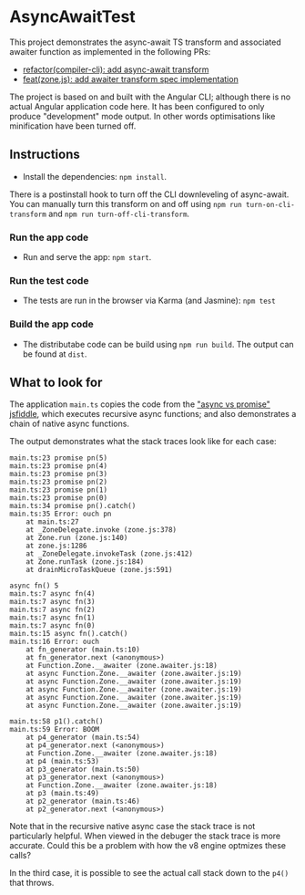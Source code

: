 # AsyncAwaitTest

This project demonstrates the async-await TS transform and associated awaiter function as implemented in the following PRs:

- [refactor(compiler-cli): add async-await transform](https://github.com/angular/angular/pull/42808)
- [feat(zone.js): add awaiter transform spec implementation](https://github.com/angular/angular/pull/42768)

The project is based on and built with the Angular CLI; although there is no actual Angular application code here.
It has been configured to only produce "development" mode output. In other words optimisations like minification have been turned off.

## Instructions

- Install the dependencies: `npm install`.

There is a postinstall hook to turn off the CLI downleveling of async-await.
You can manually turn this transform on and off using `npm run turn-on-cli-transform` and `npm run turn-off-cli-transform`.

### Run the app code

- Run and serve the app: `npm start`.

### Run the test code

- The tests are run in the browser via Karma (and Jasmine): `npm test`

### Build the app code

- The distributabe code can be build using `npm run build`. The output can be found at `dist`.

## What to look for

The application `main.ts` copies the code from the ["async vs promise" jsfiddle](https://jsfiddle.net/smnp0bzr/1/), which executes recursive async functions; and also demonstrates a chain of native async functions.

The output demonstrates what the stack traces look like for each case:

```
main.ts:23 promise pn(5)
main.ts:23 promise pn(4)
main.ts:23 promise pn(3)
main.ts:23 promise pn(2)
main.ts:23 promise pn(1)
main.ts:23 promise pn(0)
main.ts:34 promise pn().catch()
main.ts:35 Error: ouch pn
    at main.ts:27
    at _ZoneDelegate.invoke (zone.js:378)
    at Zone.run (zone.js:140)
    at zone.js:1286
    at _ZoneDelegate.invokeTask (zone.js:412)
    at Zone.runTask (zone.js:184)
    at drainMicroTaskQueue (zone.js:591)
```

```
async fn() 5
main.ts:7 async fn(4)
main.ts:7 async fn(3)
main.ts:7 async fn(2)
main.ts:7 async fn(1)
main.ts:7 async fn(0)
main.ts:15 async fn().catch()
main.ts:16 Error: ouch
    at fn_generator (main.ts:10)
    at fn_generator.next (<anonymous>)
    at Function.Zone.__awaiter (zone.awaiter.js:18)
    at async Function.Zone.__awaiter (zone.awaiter.js:19)
    at async Function.Zone.__awaiter (zone.awaiter.js:19)
    at async Function.Zone.__awaiter (zone.awaiter.js:19)
    at async Function.Zone.__awaiter (zone.awaiter.js:19)
    at async Function.Zone.__awaiter (zone.awaiter.js:19)
```

```
main.ts:58 p1().catch()
main.ts:59 Error: BOOM
    at p4_generator (main.ts:54)
    at p4_generator.next (<anonymous>)
    at Function.Zone.__awaiter (zone.awaiter.js:18)
    at p4 (main.ts:53)
    at p3_generator (main.ts:50)
    at p3_generator.next (<anonymous>)
    at Function.Zone.__awaiter (zone.awaiter.js:18)
    at p3 (main.ts:49)
    at p2_generator (main.ts:46)
    at p2_generator.next (<anonymous>)
```

Note that in the recursive native async case the stack trace is not particularly helpful. When viewed in the debuger the stack trace is more accurate.
Could this be a problem with how the v8 engine optmizes these calls?

In the third case, it is possible to see the actual call stack down to the `p4()` that throws.
